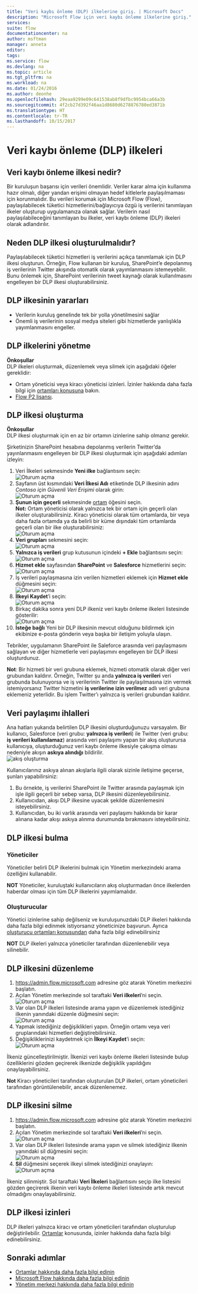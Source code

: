 ```yaml
---
title: "Veri kaybı önleme (DLP) ilkelerine giriş. | Microsoft Docs"
description: "Microsoft Flow için veri kaybı önleme ilkelerine giriş."
services: 
suite: flow
documentationcenter: na
author: msftman
manager: anneta
editor: 
tags: 
ms.service: flow
ms.devlang: na
ms.topic: article
ms.tgt_pltfrm: na
ms.workload: na
ms.date: 01/24/2016
ms.author: deonhe
ms.openlocfilehash: 29eaa9299e09c641538ab8f9dfbc9954bca66a3b
ms.sourcegitcommit: 4f2cb27d392f46aa1d8680d6278876780ed3871b
ms.translationtype: HT
ms.contentlocale: tr-TR
ms.lasthandoff: 10/15/2017
---
```

# <a name="data-loss-prevention-dlp-policies"></a>Veri kaybı önleme (DLP) ilkeleri
## <a name="what-is-a-data-loss-prevention-policy"></a>Veri kaybı önleme ilkesi nedir?
Bir kuruluşun başarısı için verileri önemlidir. Veriler karar alma için kullanıma hazır olmalı, diğer yandan erişimi olmayan hedef kitlelerle paylaşılmaması için korunmalıdır. Bu verileri korumak için Microsoft Flow (Flow), paylaşılabilecek tüketici hizmetlerini/bağlayıcıya özgü iş verilerini tanımlayan ilkeler oluşturup uygulamanıza olanak sağlar. Verilerin nasıl paylaşılabileceğini tanımlayan bu ilkeler, veri kaybı önleme (DLP) ilkeleri olarak adlandırılır.

## <a name="why-create-a-dlp-policy"></a>Neden DLP ilkesi oluşturulmalıdır?
Paylaşılabilecek tüketici hizmetleri iş verilerini açıkça tanımlamak için DLP ilkesi oluşturun. Örneğin, Flow kullanan bir kuruluş, SharePoint’e depolanmış iş verilerinin Twitter akışında otomatik olarak yayımlanmasını istemeyebilir. Bunu önlemek için, SharePoint verilerinin tweet kaynağı olarak kullanılmasını engelleyen bir DLP ilkesi oluşturabilirsiniz.

## <a name="benefits-of-a-dlp-policy"></a>DLP ilkesinin yararları
* Verilerin kuruluş genelinde tek bir yolla yönetilmesini sağlar  
* Önemli iş verilerinin sosyal medya siteleri gibi hizmetlerde yanlışlıkla yayımlanmasını engeller.   

## <a name="managing-dlp-policies"></a>DLP ilkelerini yönetme
**Önkoşullar**  
DLP ilkeleri oluşturmak, düzenlemek veya silmek için aşağıdaki öğeler gereklidir: 

* Ortam yöneticisi veya kiracı yöneticisi izinleri. İzinler hakkında daha fazla bilgi için [ortamları konusuna](environments-overview-admin.md) bakın.  
* [Flow P2 lisansı](billing-questions.md).  

## <a name="create-a-dlp-policy"></a>DLP ilkesi oluşturma
**Önkoşullar**  
DLP ilkesi oluşturmak için en az bir ortamın izinlerine sahip olmanız gerekir.  

Şirketinizin SharePoint hesabına depolanmış verilerin Twitter’da yayınlanmasını engelleyen bir DLP ilkesi oluşturmak için aşağıdaki adımları izleyin:  

1. Veri İlkeleri sekmesinde **Yeni ilke** bağlantısını seçin:  
   ![Oturum açma](./media/prevent-data-loss/create-policy-1.png)    
2. Sayfanın üst kısmındaki **Veri İlkesi Adı** etiketinde DLP ilkesinin adını *Contoso için Güvenli Veri Erişimi* olarak girin:   
   ![Oturum açma](./media/prevent-data-loss/create-policy-2.png)  
3. **Şunun için geçerli** sekmesinde [ortam](environments-overview-admin.md) öğesini seçin.  
   **Not:** Ortam yöneticisi olarak yalnızca tek bir ortam için geçerli olan ilkeler oluşturabilirsiniz. Kiracı yöneticisi olarak tüm ortamlarda, bir veya daha fazla ortamda ya da belirli bir küme dışındaki tüm ortamlarda geçerli olan bir ilke oluşturabilirsiniz:  
   ![Oturum açma](./media/prevent-data-loss/create-policy-3.png)  
4. **Veri grupları** sekmesini seçin:  
   ![Oturum açma](./media/prevent-data-loss/create-policy-4.png)  
5. **Yalnızca iş verileri** grup kutusunun içindeki **+ Ekle** bağlantısını seçin:    
   ![Oturum açma](./media/prevent-data-loss/create-policy-5.png)  
6. **Hizmet ekle** sayfasından **SharePoint** ve **Salesforce** hizmetlerini seçin:  
   ![Oturum açma](./media/prevent-data-loss/create-policy-6.png)  
7. İş verileri paylaşmasına izin verilen hizmetleri eklemek için **Hizmet ekle** düğmesini seçin:    
   ![Oturum açma](./media/prevent-data-loss/create-policy-7.png)  
8. **İlkeyi Kaydet**’i seçin:  
   ![Oturum açma](./media/prevent-data-loss/create-policy-8.png)  
9. Birkaç dakika sonra yeni DLP ilkeniz veri kaybı önleme ilkeleri listesinde gösterilir:  
   ![Oturum açma](./media/prevent-data-loss/create-policy-9.png)  
10. **İsteğe bağlı** Yeni bir DLP ilkesinin mevcut olduğunu bildirmek için ekibinize e-posta gönderin veya başka bir iletişim yoluyla ulaşın.

Tebrikler, uygulamanın SharePoint ile Saleforce arasında veri paylaşmasını sağlayan ve diğer hizmetlerle veri paylaşımını engelleyen bir DLP ilkesi oluşturdunuz.  

**Not**: Bir hizmeti bir veri grubuna eklemek, hizmeti otomatik olarak diğer veri grubundan kaldırır. Örneğin, Twitter şu anda **yalnızca iş verileri** veri grubunda bulunuyorsa ve iş verilerinin Twitter ile paylaşılmasına izin vermek istemiyorsanız Twitter hizmetini **iş verilerine izin verilmez** adlı veri grubuna eklemeniz yeterlidir. Bu işlem Twitter’ı yalnızca iş verileri grubundan kaldırır.  

## <a name="data-sharing-violations"></a>Veri paylaşımı ihlalleri
Ana hatları yukarıda belirtilen DLP ilkesini oluşturduğunuzu varsayalım. Bir kullanıcı, Salesforce (veri grubu: **yalnızca iş verileri**) ile Twitter (veri grubu: **iş verileri kullanılamaz**) arasında veri paylaşımı yapan bir akış oluşturursa kullanıcıya, oluşturduğunuz veri kaybı önleme ilkesiyle çakışma olması nedeniyle akışın **askıya alındığı** bildirilir.  
![akış oluşturma](./media/prevent-data-loss/10.png)  

Kullanıcılarınız askıya alınan akışlarla ilgili olarak sizinle iletişime geçerse, şunları yapabilirsiniz:  

1. Bu örnekte, iş verilerini SharePoint ile Twitter arasında paylaşmak için işle ilgili geçerli bir sebep varsa, DLP ilkesini düzenleyebilirsiniz.  
2. Kullanıcıdan, akışı DLP ilkesine uyacak şekilde düzenlemesini isteyebilirsiniz.  
3. Kullanıcıdan, bu iki varlık arasında veri paylaşımı hakkında bir karar alınana kadar akışı askıya alınma durumunda bırakmasını isteyebilirsiniz.  

## <a name="find-a-dlp-policy"></a>DLP ilkesi bulma
### <a name="admins"></a>Yöneticiler
Yöneticiler belirli DLP ilkelerini bulmak için Yönetim merkezindeki arama özelliğini kullanabilir.  

**NOT** Yöneticiler, kuruluştaki kullanıcıların akış oluşturmadan önce ilkelerden haberdar olması için tüm DLP ilkelerini yayımlamalıdır.

### <a name="makers"></a>Oluşturucular
Yönetici izinlerine sahip değilseniz ve kuruluşunuzdaki DLP ilkeleri hakkında daha fazla bilgi edinmek istiyorsanız yöneticinize başvurun. Ayrıca [oluşturucu ortamları konusundan](environments-overview-maker.md) daha fazla bilgi edinebilirsiniz  

**NOT** DLP ilkeleri yalnızca yöneticiler tarafından düzenlenebilir veya silinebilir.  

## <a name="edit-a-dlp-policy"></a>DLP ilkesini düzenleme
1. https://admin.flow.microsoft.com adresine göz atarak Yönetim merkezini başlatın.  
2. Açılan Yönetim merkezinde sol taraftaki **Veri ilkeleri**’ni seçin.  
   ![Oturum açma](./media/prevent-data-loss/2.png)  
3. Var olan DLP ilkeleri listesinde arama yapın ve düzenlemek istediğiniz ilkenin yanındaki düzenle düğmesini seçin:  
   ![Oturum açma](./media/prevent-data-loss/3.png)  
4. Yapmak istediğiniz değişiklikleri yapın. Örneğin ortamı veya veri gruplarındaki hizmetleri değiştirebilirsiniz.  
5. Değişikliklerinizi kaydetmek için **İlkeyi Kaydet**’i seçin:  
   ![Oturum açma](./media/prevent-data-loss/create-policy-8.png)  

İlkeniz güncelleştirilmiştir. İlkenizi veri kaybı önleme ilkeleri listesinde bulup özelliklerini gözden geçirerek ilkenizde değişiklik yapıldığını onaylayabilirsiniz.   

**Not** Kiracı yöneticileri tarafından oluşturulan DLP ilkeleri, ortam yöneticileri tarafından görüntülenebilir, ancak düzenlenemez.  

## <a name="delete-a-dlp-policy"></a>DLP ilkesini silme
1. https://admin.flow.microsoft.com adresine göz atarak Yönetim merkezini başlatın.  
2. Açılan Yönetim merkezinde sol taraftaki **Veri ilkeleri**’ni seçin.  
   ![Oturum açma](./media/prevent-data-loss/2.png)  
3. Var olan DLP ilkeleri listesinde arama yapın ve silmek istediğiniz ilkenin yanındaki sil düğmesini seçin:  
   ![Oturum açma](./media/prevent-data-loss/3-delete.png)  
4. **Sil** düğmesini seçerek ilkeyi silmek istediğinizi onaylayın:  
   ![Oturum açma](./media/prevent-data-loss/4.png)  

İlkeniz silinmiştir. Sol taraftaki **Veri İlkeleri** bağlantısını seçip ilke listesini gözden geçirerek ilkenin veri kaybı önleme ilkeleri listesinde artık mevcut olmadığını onaylayabilirsiniz.   

## <a name="dlp-policy-permissions"></a>DLP ilkesi izinleri
DLP ilkeleri yalnızca kiracı ve ortam yöneticileri tarafından oluşturulup değiştirilebilir. [Ortamlar](environments-overview-admin.md) konusunda, izinler hakkında daha fazla bilgi edinebilirsiniz.  

## <a name="next-steps"></a>Sonraki adımlar
* [Ortamlar hakkında daha fazla bilgi edinin](environments-overview-admin.md)  
* [Microsoft Flow hakkında daha fazla bilgi edinin](getting-started.md)  
* [Yönetim merkezi hakkında daha fazla bilgi edinin](introduction-to-the-admin-center.md)  

